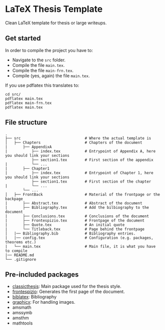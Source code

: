 # LaTeX Thesis Template
Clean LaTeX template for thesis or large writeups.

## Get started
In order to compile the project you have to:
- Navigate to the ```src``` folder.
- Compile the file ```main.tex```.
- Compile the file ```main-frn.tex```.
- Compile (yes, again) the file ```main.tex```.

If you use pdflatex this translates to:
```
cd src/
pdflatex main.tex
pdflatex main-frn.tex
pdflatex main.tex
```

## File structure
    .
    ├── src                             # Where the actual template is               
    │   ├── Chapters                    # Chapters of the document
    |       ├── AppendixA               
    |           ├── index.tex           # Entrypoint of Appendix A, here you should link your sections
                ├── section1.tex        # First section of the appendix
    |           └── ...
    |       ├── Chapter1
    |           ├── index.tex           # Entrypoint of Chapter 1, here you should link your sections
                ├── section1.tex        # First section of the chapter
    |           └── ...
            └── ...
    │   ├── FrontBack                   # Material of the frontpage or the backpage
    |       ├── Abstract.tex            # Abstract of the document
    |       ├── Bibliography.tex        # Add the bilbiography to the document
    |       ├── Conclusions.tex         # Conclusions of the document
    |       ├── Frontespizio.tex        # Frontpage of the document
    |       ├── Quote.tex               # An initial quote 
    |       └── Titleback.tex           # Page behind the frontpage
    │   |── Bibliography.bib            # Bibliography entries.
    |   |── config.tex                  # Configuration (e.g. packages, theorems etc.)
    |   └── main.tex                    # Main file, it is what you have to compile
    |── README.md
    └── .gitignore
    
## Pre-included packages

- [classicthesis](https://ctan.org/pkg/classicthesis): Main package used for the thesis style.
- [frontespizio](https://ctan.org/pkg/frontespizio): Generates the first page of the document.
- [biblatex](https://ctan.org/pkg/biblatex): Bibliography
- [graphicx](https://ctan.org/pkg/graphicx): For handling images.
- amsmath
- amssymb
- amsthm
- mathtools
